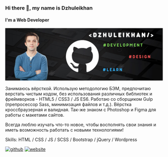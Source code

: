 ### Hi there 👋, my name is Dzhuleikhan
#### I'm a Web Developer
![I'm a Web Developer](https://github.com/Dzhuleikhan/dzhuleikhan/blob/main/dzhuleikhan.png?raw=true)

Занимаюсь вёрсткой. Использую методологию БЭМ, предпочитаю верстать чистым кодом, без использования различных библиотек и фреймворков - HTML5 / CSS3 / JS ES6. Работаю со сборщиком Gulp (препросессор Sass, минимизация файлов и т.д.). Вёрстка кроссбраузерная и валидная. Так-же знаком с Photoshop и Figma для работы с макетами сайтов.

Всегда люблю изучать что-то новое, чтобы восполнять свои знания и иметь возможность работать с новыми технологиями!

Skills:  HTML / CSS / JS / SCSS / Bootstrap / jQuery / Wordpress


[<img src='https://cdn.jsdelivr.net/npm/simple-icons@3.0.1/icons/github.svg' alt='github' height='40'>](https://github.com/dzhuleikhan)  [<img src='https://cdn.jsdelivr.net/npm/simple-icons@3.0.1/icons/icloud.svg' alt='website' height='40'>](https://juleykhan.ru)  
